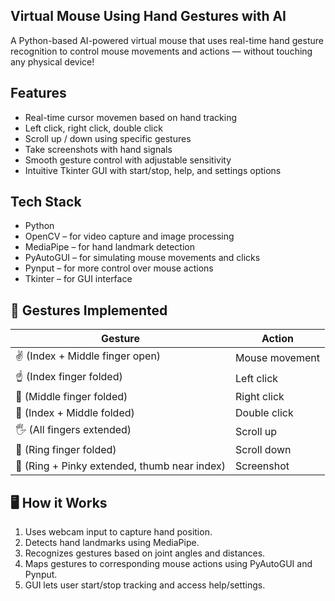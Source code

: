  ## Virtual Mouse Using Hand Gestures with AI

A Python-based AI-powered virtual mouse that uses real-time hand gesture recognition to control mouse movements and actions — without touching any physical device!

## Features

- Real-time cursor movemen based on hand tracking
- Left click, right click, double click
- Scroll up / down using specific gestures
- Take screenshots with hand signals
- Smooth gesture control with adjustable sensitivity
- Intuitive Tkinter GUI with start/stop, help, and settings options

## Tech Stack

- Python
- OpenCV – for video capture and image processing
- MediaPipe – for hand landmark detection
- PyAutoGUI – for simulating mouse movements and clicks
- Pynput – for more control over mouse actions
- Tkinter – for GUI interface

## 📸 Gestures Implemented

| Gesture | Action |
|--------|--------|
| ✌️ (Index + Middle finger open) | Mouse movement |
| ☝️ (Index finger folded) | Left click |
| 🤞 (Middle finger folded) | Right click |
| 🤙 (Index + Middle folded) | Double click |
| 🖐️ (All fingers extended) | Scroll up |
| 🤘 (Ring finger folded) | Scroll down |
| 🤟 (Ring + Pinky extended, thumb near index) | Screenshot |

## 🖥️ How it Works

1. Uses webcam input to capture hand position.
2. Detects hand landmarks using MediaPipe.
3. Recognizes gestures based on joint angles and distances.
4. Maps gestures to corresponding mouse actions using PyAutoGUI and Pynput.
5. GUI lets user start/stop tracking and access help/settings.

